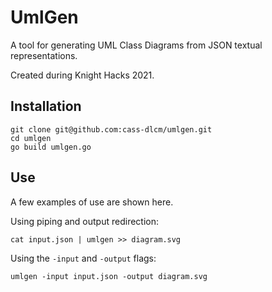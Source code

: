 # UmlGen

A tool for generating UML Class Diagrams from JSON textual representations.

Created during Knight Hacks 2021.

## Installation

```shell
git clone git@github.com:cass-dlcm/umlgen.git
cd umlgen
go build umlgen.go
```

## Use

A few examples of use are shown here.

Using piping and output redirection:
```shell
cat input.json | umlgen >> diagram.svg
```

Using the `-input` and `-output` flags:
```shell
umlgen -input input.json -output diagram.svg
```
